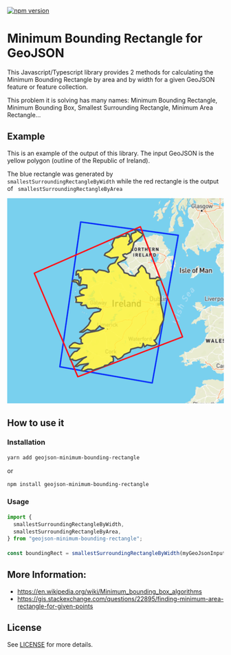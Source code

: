 [![npm version](https://badge.fury.io/js/geojson-minimum-bounding-rectangle.svg)](https://badge.fury.io/js/geojson-minimum-bounding-rectangle)

# Minimum Bounding Rectangle for GeoJSON

This Javascript/Typescript library provides 2 methods for calculating the Minimum Bounding Rectangle by area and by width for a given GeoJSON feature or feature collection.

This problem it is solving has many names: Minimum Bounding Rectangle, Minimum Bounding Box, Smallest Surrounding Rectangle, Minimum Area Rectangle...

## Example

This is an example of the output of this library. The input GeoJSON is the yellow polygon (outline of the Republic of Ireland).

The blue rectangle was generated by ` smallestSurroundingRectangleByWidth` while the red rectangle is the output of ` smallestSurroundingRectangleByArea`

![example image](https://raw.githubusercontent.com/matthiasfeist/geojson-minimum-bounding-rectangle/main/docs/img/example.png)

## How to use it

### Installation

```sh
yarn add geojson-minimum-bounding-rectangle
```

or

```sh
npm install geojson-minimum-bounding-rectangle
```

### Usage

```ts
import {
  smallestSurroundingRectangleByWidth,
  smallestSurroundingRectangleByArea,
} from "geojson-minimum-bounding-rectangle";

const boundingRect = smallestSurroundingRectangleByWidth(myGeoJsonInput);
```

## More Information:

- https://en.wikipedia.org/wiki/Minimum_bounding_box_algorithms
- https://gis.stackexchange.com/questions/22895/finding-minimum-area-rectangle-for-given-points

## License

See [LICENSE](https://github.com/matthiasfeist/geojson-minimum-bounding-rectangle/blob/main/LICENSE) for more details.
